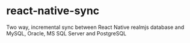 # react-native-sync
Two way, incremental sync between React Native realmjs database and MySQL, Oracle, MS SQL Server and PostgreSQL 
